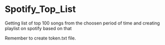 # Spotify_Top_List
Getting list of top 100 songs from the choosen period of time and creating playlist on spotify based on that


Remember to create token.txt file.
